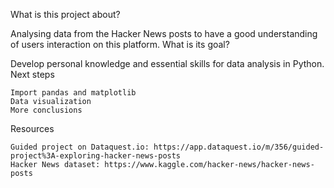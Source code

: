 What is this project about?

Analysing data from the Hacker News posts to have a good understanding of users interaction on this platform.
What is its goal?

Develop personal knowledge and essential skills for data analysis in Python.
Next steps

    Import pandas and matplotlib
    Data visualization
    More conclusions

Resources

    Guided project on Dataquest.io: https://app.dataquest.io/m/356/guided-project%3A-exploring-hacker-news-posts
    Hacker News dataset: https://www.kaggle.com/hacker-news/hacker-news-posts
